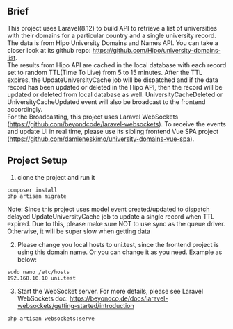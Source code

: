 ## Brief
This project uses Laravel(8.12) to build API to retrieve a list of universities with their domains for a particular country and a single university record. The data is from Hipo University Domains and Names API. You can take a closer look at its github repo: https://github.com/Hipo/university-domains-list. <br />
The results from Hipo API are cached in the local database with each record set to random TTL(Time To Live) from 5 to 15 minutes. After the TTL expires, the UpdateUniversityCache job will be dispatched and if the data record has been updated or deleted in the Hipo API, then the record will be updated or deleted from local database as well. UniversityCacheDeleted or UniversityCacheUpdated event will also be broadcast to the frontend accordingly. <br />
For the Broadcasting, this project uses Laravel WebSockets (https://github.com/beyondcode/laravel-websockets). To receive the events and update UI in real time, please use its sibling frontend Vue SPA project (https://github.com/damieneskimo/university-domains-vue-spa).

## Project Setup
1. clone the project and run it
```
composer install
php artisan migrate
```
Note: Since this project uses model event created/updated to dispatch delayed UpdateUniversityCache job to update a single record when TTL expired. Due to this, please make sure NOT to use sync as the queue driver. Otherwise, it will be super slow when getting data

2. Please change you local hosts to uni.test, since the frontend project is using this domain name. Or you can change it as you need.
Example as below:
```
sudo nano /etc/hosts
192.168.10.10 uni.test
```

3. Start the WebSocket server. For more details, please see Laravel WebSockets doc: https://beyondco.de/docs/laravel-websockets/getting-started/introduction
```
php artisan websockets:serve
```
